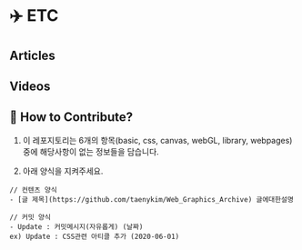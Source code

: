 # ✈️ ETC

## Articles

## Videos

## 👀 How to Contribute?

1. 이 레포지토리는 6개의 항목(basic, css, canvas, webGL, library, webpages)중에 해당사항이 없는 정보들을 담습니다.

2. 아래 양식을 지켜주세요.

```
// 컨텐츠 양식
- [글 제목](https://github.com/taenykim/Web_Graphics_Archive) 글에대한설명

// 커밋 양식
- Update : 커밋메시지(자유롭게) (날짜)
ex) Update : CSS관련 아티클 추가 (2020-06-01)
```
